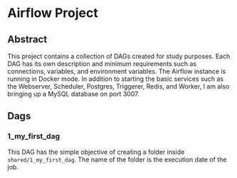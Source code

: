 # Airflow Project

## Abstract

This project contains a collection of DAGs created for study purposes. Each DAG has its own description and minimum requirements such as connections, variables, and environment variables. The Airflow instance is running in Docker mode. In addition to starting the basic services such as the Webserver, Scheduler, Postgres, Triggerer, Redis, and Worker, I am also bringing up a MySQL database on port 3007.

## Dags
### 1_my_first_dag

This DAG has the simple objective of creating a folder inside `shared/1_my_first_dag`. The name of the folder is the execution date of the job.
